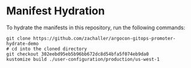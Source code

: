 # Manifest Hydration

To hydrate the manifests in this repository, run the following commands:

```shell
git clone https://github.com/zachaller/argocon-gitops-promoter-hydrate-demo
# cd into the cloned directory
git checkout 302eebd95eb5b96bb672dc8d54bfa5f074eb9da0
kustomize build ./user-configuration/production/us-west-1
```
